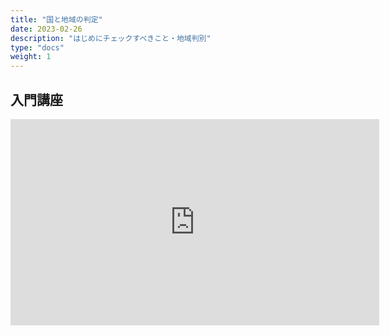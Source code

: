 ```yaml
---
title: "国と地域の判定"
date: 2023-02-26
description: "はじめにチェックすべきこと・地域判別"
type: "docs"
weight: 1
---
```


## 入門講座

<div class="googlemap-if">
<iframe width="590" height="330" src="https://www.youtube.com/embed/HgPymmvsq8c" title="YouTube video player" frameborder="0" allow="accelerometer; autoplay; clipboard-write; encrypted-media; gyroscope; picture-in-picture; web-share" allowfullscreen></iframe>
</div>


<div class="googlemap-if">
<div id="twitch-embed" style="max-width: 90%;"></div>
<script src="https://player.twitch.tv/js/embed/v1.js"></script>
<script type="text/javascript">
  new Twitch.Player("twitch-embed", {
    video: "1621039894",
    width: "400px",
    height: "300px",
  });
</script>
</div>
